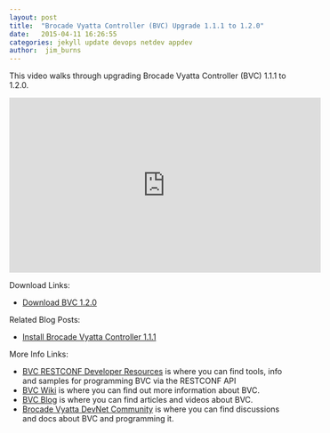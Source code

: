 ```yaml
---
layout: post
title:  "Brocade Vyatta Controller (BVC) Upgrade 1.1.1 to 1.2.0"
date:   2015-04-11 16:26:55
categories: jekyll update devops netdev appdev
author:  jim_burns
---
```


This video walks through upgrading Brocade Vyatta Controller (BVC) 1.1.1 to 1.2.0. 

<iframe width="560" height="315" src="https://www.youtube.com/embed/WkFiClu7c_M" frameborder="0" allowfullscreen></iframe>

Download Links:

 * <a href="http://store.brocade.com" target="_blank">Download BVC 1.2.0</a>


Related Blog Posts:

 * [Install Brocade Vyatta Controller 1.1.1][InstallBVC]

More Info Links:

 * <a href="https://github.com/BRCDcomm/BVC/wiki/RESTCONF-Developer-Resources" target="_blank">BVC RESTCONF Developer Resources</a> is where you can find tools, info and samples for programming BVC via the RESTCONF API
 * <a href="https://github.com/BRCDcomm/BVC/wiki" target="_blank">BVC Wiki</a> is where you can find out more information about BVC.
 * <a href="https://brcdcomm.github.io/BVC/" target="_blank">BVC Blog</a> is where you can find articles and videos about BVC.
 * <a href="http://community.brocade.com/t5/DevNet/ct-p/APISupport" target="_blank">Brocade Vyatta DevNet Community</a> is where you can find discussions and docs about BVC and programming it.

[InstallBVC]: http://brcdcomm.github.io/BVC/jekyll/update/devops/netdev/appdev/2015/01/19/install-brocade-vyatta-controller.html
[ProgramOpenFlow]: http://brcdcomm.github.io/BVC/jekyll/update/devops/netdev/appdev/2015/02/10/restconf-app-1.html
